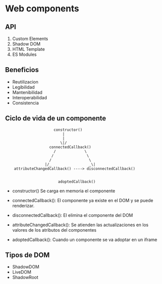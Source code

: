 # Web components

## API

1. Custom Elements
2. Shadow DOM
3. HTML Template
4. ES Modules

## Beneficios

* Reutilizacion
* Legibilidad
* Mantenibilidad
* Interoperabilidad
* Consistencia

## Ciclo de vida de un componente

```
                      constructor()
                          |
                          |
                         \|/
                    connectedCallback()
                      /             \
                     /               \
                    /                 \
                  |/_                 _\|
    attributeChangedCallback() ----> disconnectedCallback()


                        adoptedCallback()

```

* constructor()
    Se carga en memoria el componente

* connectedCallback(): 
    El componente ya existe en el DOM y se puede renderizar.

* disconnectedCallback():
    El elimina el componente del DOM

* attributeChangedCallback():
    Se atienden las actualizaciones en los valores de los atributos del componentes

* adoptedCallback():
    Cuando un componente se va adoptar en un iframe

## Tipos de DOM

* ShadowDOM
* LiveDOM
* ShadowRoot
